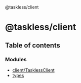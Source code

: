 @taskless/client

# @taskless/client

## Table of contents

### Modules

- [client/TasklessClient](modules/client_TasklessClient.md)
- [types](modules/types.md)
